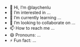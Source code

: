 - 👋 Hi, I’m @laychenlu
- 👀 I’m interested in ...
- 🌱 I’m currently learning ...
- 💞️ I’m looking to collaborate on ...
- 📫 How to reach me ...
- 😄 Pronouns: ...
- ⚡ Fun fact: ...

<!---
laychenlu/laychenlu is a ✨ special ✨ repository because its `README.md` (this file) appears on your GitHub profile.
You can click the Preview link to take a look at your changes.
--->
